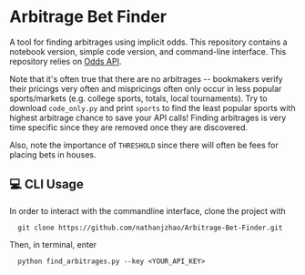 # Arbitrage Bet Finder
A tool for finding arbitrages using implicit odds. This repository contains a notebook version, simple code version, and command-line interface. This repository relies on [Odds API](https://the-odds-api.com/).

Note that it's often true that there are no arbitrages -- bookmakers verify their pricings very often and mispricings often only occur in less popular sports/markets (e.g. college sports, totals, local tournaments). Try to download `code_only.py` and print `sports` to find the least popular sports with highest arbitrage chance to save your API calls! Finding arbitrages is very time specific since they are removed once they are discovered.

Also, note the importance of `THRESHOLD` since there will often be fees for placing bets in houses. 

## 💻 CLI Usage

In order to interact with the commandline interface, clone the project with

```
  git clone https://github.com/nathanjzhao/Arbitrage-Bet-Finder.git
```

Then, in terminal, enter

```
  python find_arbitrages.py --key <YOUR_API_KEY>
```


